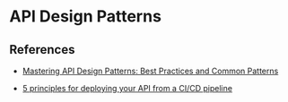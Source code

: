# API Design Patterns

## References

- [Mastering API Design Patterns: Best Practices and Common Patterns](https://tim-davidson.medium.com/mastering-api-design-patterns-best-practices-and-common-patterns-66fc2c18a4cd)

- [5 principles for deploying your API from a CI/CD pipeline](https://developers.redhat.com/blog/2019/07/26/5-principles-for-deploying-your-api-from-a-ci-cd-pipeline#)